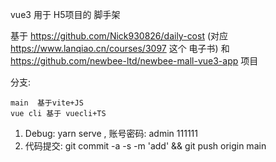 vue3 用于 H5项目的 脚手架

基于 https://github.com/Nick930826/daily-cost (对应 https://www.lanqiao.cn/courses/3097 这个 电子书) 和 https://github.com/newbee-ltd/newbee-mall-vue3-app 项目

分支: 

    main  基于vite+JS 
    vue cli 基于 vuecli+TS
1. Debug: yarn serve ,  账号密码: admin  111111
2. 代码提交:  git commit -a -s -m 'add' && git push origin main
